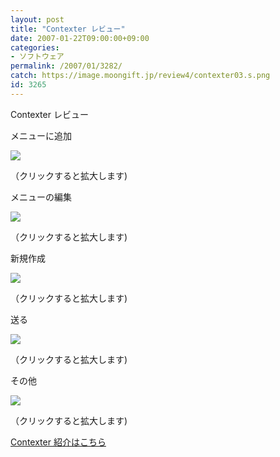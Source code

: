 ```yaml
---
layout: post
title: "Contexter レビュー"
date: 2007-01-22T09:00:00+09:00
categories:
- ソフトウェア
permalink: /2007/01/3282/
catch: https://image.moongift.jp/review4/contexter03.s.png
id: 3265
---
```

Contexter レビュー  
<!--more-->

メニューに追加

  

[![](https://image.moongift.jp/review4/contexter01.s.png)](https://image.moongift.jp/review4/contexter01.png)  
  
（クリックすると拡大します)

  

メニューの編集

  

[![](https://image.moongift.jp/review4/contexter02.s.png)](https://image.moongift.jp/review4/contexter02.png)  
  
（クリックすると拡大します)

  

新規作成

  

[![](https://image.moongift.jp/review4/contexter03.s.png)](https://image.moongift.jp/review4/contexter03.png)  
  
（クリックすると拡大します)

  

送る

  

[![](https://image.moongift.jp/review4/contexter04.s.png)](https://image.moongift.jp/review4/contexter04.png)  
  
（クリックすると拡大します)

  

その他

  

[![](https://image.moongift.jp/review4/contexter05.s.png)](https://image.moongift.jp/review4/contexter05.png)  
  
（クリックすると拡大します)

  

[Contexter 紹介はこちら](http://oss.moongift.jp/intro/i-3280.html)

